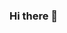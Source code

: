 ### Hi there 👋

<!--

Here are some ideas to get you started:

- 🔭 I’m currently working on ... Marvel Custom Website
- 🌱 I’m currently learning ... Javascript
- 👯 I’m looking to collaborate on ... a website project
- 🤔 I’m looking for help with ... exploring Github
- 💬 Ask me about ... anything
- 📫 How to reach me: ... https://www.linkedin.com/in/gaurav-joshi-233135225/
- 😄 Pronouns: ... He/Him
- ⚡ Fun fact: ... love to listen music 
-->
